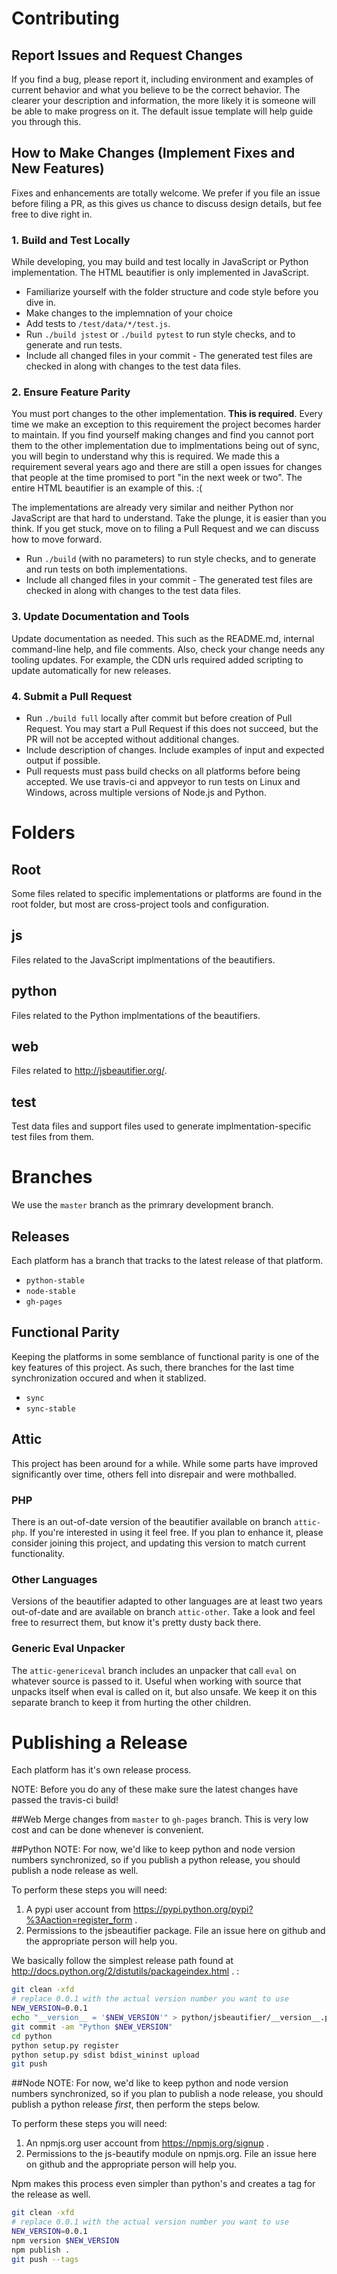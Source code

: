 # Contributing


## Report Issues and Request Changes
If you find a bug, please report it, including environment and examples of current behavior and what you believe to be the correct behavior.  The clearer your description and information, the more likely it is someone will be able to make progress on it.  The default issue template will help guide you through this. 

## How to Make Changes (Implement Fixes and New Features) 
Fixes and enhancements are totally welcome.  We prefer if you file an issue before filing a PR, as this gives us chance to discuss design details, but fee free to dive right in.

### 1. Build and Test Locally
While developing, you may build and test locally in JavaScript or Python implementation.  The HTML beautifier is only implemented in JavaScript.  

* Familiarize yourself with the folder structure and code style before you dive in.  
* Make changes to the implemnation of your choice
* Add tests to `/test/data/*/test.js`. 
* Run `./build jstest` or `./build pytest` to run style checks, and to generate and run tests. 
* Include all changed files in your commit - The generated test files are checked in along with changes to the test data files.

### 2. Ensure Feature Parity
You must port changes to the other implementation.  **This is required**.  Every time we make an exception to this requirement the project becomes harder to maintain.  If you find yourself making changes and find you cannot port them to the other implementation due to implmentations being out of sync, you will begin to understand why this is required. We made this a requirement several years ago and there are still a open issues for changes that people at the time promised to port "in the next week or two".  The entire HTML beautifier is an example of this. :(

The implementations are already very similar and neither Python nor JavaScript are that hard to understand.  Take the plunge, it is easier than you think.  If you get stuck, move on to filing a Pull Request and we can discuss how to move forward.

* Run `./build` (with no parameters) to run style checks, and to generate and run tests on both implementations. 
* Include all changed files in your commit - The generated test files are checked in along with changes to the test data files.

### 3. Update Documentation and Tools
Update documentation as needed.  This such as the README.md, internal command-line help, and file comments.
Also, check your change needs any tooling updates.  For example, the CDN urls required added scripting to update automatically for new releases. 

### 4. Submit a Pull Request 

* Run `./build full` locally after commit but before creation of Pull Request.  You may start a Pull Request if this does not succeed, but the PR will not be accepted without additional changes.
* Include description of changes. Include examples of input and expected output if possible. 
* Pull requests must pass build checks on all platforms before being accepted. We use travis-ci and appveyor to run tests on Linux and Windows, across multiple versions of Node.js and Python.

# Folders

## Root
Some files related to specific implementations or platforms are found in the root folder, but most are cross-project tools and configuration.  

## js
Files related to the JavaScript implmentations of the beautifiers. 

## python
Files related to the Python implmentations of the beautifiers. 


## web
Files related to http://jsbeautifier.org/.  

## test
Test data files and support files used to generate implmentation-specific test files from them.


# Branches
We use the `master` branch as the primrary development branch.

## Releases
Each platform has a branch that tracks to the latest release of that platform.

* `python-stable`
* `node-stable`
* `gh-pages`

## Functional Parity
Keeping the platforms in some semblance of functional parity is one of the key features of this project.  As such, there branches for the last time synchronization occured and when it stablized.

* `sync`
* `sync-stable`

## Attic
This project has been around for a while.  While some parts have improved significantly over time, others fell
into disrepair and were mothballed.

### PHP
There is an out-of-date version of the beautifier available on branch `attic-php`.  If you're interested
in using it feel free. If you plan to enhance it, please consider joining this project, and updating this
version to match current functionality.

### Other Languages
Versions of the beautifier adapted to other languages are at least two years out-of-date and are
available on branch `attic-other`.  Take a look and feel free to resurrect them, but know it's pretty
dusty back there.

### Generic Eval Unpacker
The `attic-genericeval` branch includes an unpacker that call `eval` on whatever source is passed to it.
Useful when working with source that unpacks itself when eval is called on it, but also unsafe.  We keep
it on this separate branch to keep it from hurting the other children.

# Publishing a Release
Each platform has it's own release process.

NOTE: Before you do any of these make sure the latest changes have passed the travis-ci build!

##Web
Merge changes from `master` to `gh-pages` branch.  This is very low cost and can be done whenever is convenient.

##Python
NOTE: For now, we'd like to keep python and node version numbers synchronized,
so if you publish a python release, you should publish a node release as well.

To perform these steps you will need:
1. A pypi user account from https://pypi.python.org/pypi?%3Aaction=register_form .
2. Permissions to the jsbeautifier package.  File an issue here on github and the appropriate person will help you.

We basically follow the simplest release path found at http://docs.python.org/2/distutils/packageindex.html . :

```bash
git clean -xfd
# replace 0.0.1 with the actual version number you want to use
NEW_VERSION=0.0.1
echo "__version__ = '$NEW_VERSION'" > python/jsbeautifier/__version__.py
git commit -am "Python $NEW_VERSION"
cd python
python setup.py register
python setup.py sdist bdist_wininst upload
git push
```

##Node
NOTE: For now, we'd like to keep python and node version numbers synchronized,
so if you plan to publish a node release, you should publish a python release *first*,
then perform the steps below.

To perform these steps you will need:
1. An npmjs.org user account from https://npmjs.org/signup .
2. Permissions to the js-beautify module on npmjs.org.  File an issue here on github and the appropriate person will help you.

Npm makes this process even simpler than python's and creates a tag for the release as well.

```bash
git clean -xfd
# replace 0.0.1 with the actual version number you want to use
NEW_VERSION=0.0.1
npm version $NEW_VERSION
npm publish .
git push --tags
```
